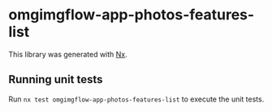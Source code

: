 # omgimgflow-app-photos-features-list

This library was generated with [Nx](https://nx.dev).

## Running unit tests

Run `nx test omgimgflow-app-photos-features-list` to execute the unit tests.
